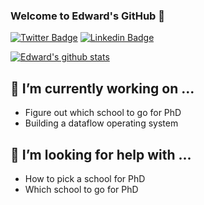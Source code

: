 ### Welcome to Edward's GitHub 👋
<!--**My full Korean name is 염진석 (Jinseok Yeom).**-->

[![Twitter Badge](https://img.shields.io/badge/-Twitter-1877f2?style=flat-square&logo=twitter&logoColor=white&link=https://twitter.com/BodunHu)](https://twitter.com/BodunHu)
[![Linkedin Badge](https://img.shields.io/badge/-LinkedIn-blue?style=flat-square&logo=Linkedin&logoColor=white&link=https://www.linkedin.com/in/edward-hu-19602b88/)](https://www.linkedin.com/in/edward-hu-19602b88/)

[![Edward's github stats](https://github-readme-stats.vercel.app/api?username=bdhu)](https://github.com/anuraghazra/github-readme-stats)

<!--
**jinyeom/jinyeom** is a ✨ _special_ ✨ repository because its `README.md` (this file) appears on your GitHub profile.

Here are some ideas to get you started:

- 🔭 I’m currently working on ...
- 🌱 I’m currently learning ...
- 👯 I’m looking to collaborate on ...
- 🤔 I’m looking for help with ...
- 💬 Ask me about ...
- 📫 How to reach me: ...
- 😄 Pronouns: ...
- ⚡ Fun fact: ...
-->

## 🔭 I’m currently working on ...
- Figure out which school to go for PhD
- Building a dataflow operating system

##  🤔 I’m looking for help with ...
- How to pick a school for PhD
- Which school to go for PhD

<!-- ## ⚡ Fun fact: ... -->
